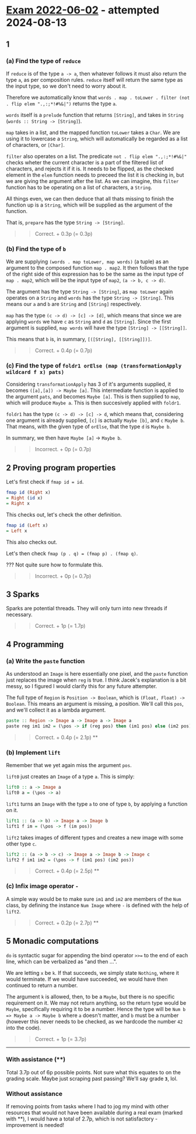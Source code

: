 # [Exam 2022-06-02](https://fileadmin.cs.lth.se/cs/Education/EDAN40/exams/edan40_220602.pdf) - attempted 2024-08-13
## 1
### (a) Find the type of ``reduce``
If ``reduce`` is of the type ``a -> a``, then whatever follows it must also return the type ``a``, as per composition rules. ``reduce`` itself will return the same type as the input type, so we don't need to worry about it.

Therefore we automatically know that ``words . map . toLower . filter (not . flip elem ".,:;*!#%&|")`` returns the type ``a``.

``words`` itself is a ``prelude`` function that returns ``[String]``, and takes in ``String`` (``words :: String -> [String]``). 

``map`` takes in a list, and the mapped function ``toLower`` takes a ``Char``. We are using it to lowercase a ``String``, which will automatically be regarded as a list of characters, or ``[Char]``. 

``filter`` also operates on a list. The predicate ``not . flip elem ".,:;*!#%&|"`` checks wheter the current character is a part of the filtered list of characters, and rejects it if it is. It needs to be flipped, as the checked element in the ``elem`` function needs to preceed the list it is checking in, but we are giving the argument after the list. As we can imagine, this ``filter`` function has to be operating on a list of characters, a ``String``.

All things even, we can then deduce that all thats missing to finish the function up is a ``String``, which will be supplied as the argument of the function.

That is, ``prepare`` has the type ``String -> [String]``.
>> Correct. + 0.3p (= 0.3p)
### (b) Find the type of ``b``
We are supplying ``(words . map toLower, map words)`` (a tuple) as an argument to the composed function ``map . map2``. It then follows that the type of the right side of this expression has to be the same as the input type of ``map . map2``, which will be the input type of ``map2``, ``(a -> b, c -> d)``.

The argument has the type ``String -> [String]``, as ``map toLower`` again operates on a ``String`` and ``words`` has the type ``String -> [String]``. This means our ``a`` and ``b`` are ``String`` and ``[String]`` respectively.

``map`` has the type ``(c -> d) -> [c] -> [d]``, which means that since we are applying ``words`` we have ``c`` as ``String`` and ``d`` as ``[String]``. Since the first argument is supplied, ``map words`` will have the type ``[String] -> [[String]]``. 

This means that ``b`` is, in summary, ``[([String], [[String]])]``. 
>> Correct. + 0.4p (= 0.7p)

### (c) Find the type of ``foldr1 orElse (map (transformationApply wildcard f x) pats)``
Considering ``transformationApply`` has 3 of it's arguments supplied, it becomes ``([a],[a]) -> Maybe [a]``. This intermediate function is applied to the argument ``pats``, and becomes ``Maybe [a]``. This is then supplied to ``map``, which will produce ``Maybe a``. This is then succesively applied with ``foldr1``.

``foldr1`` has the type ``(c -> d) -> [c] -> d``, which means that, considering one argument is already supplied, ``[c]`` is actually ``Maybe [b]``, and ``c`` ``Maybe b``. That means, with the given type of ``orElse``, that the type ``d`` is ``Maybe b``. 

In summary, we then have ``Maybe [a]`` -> ``Maybe b``.
>> Incorrect. + 0p (= 0.7p)

## 2 Proving program properties
Let's first check if ``fmap id = id``.
```haskell 
fmap id (Right x) 
= Right (id x)
= Right x
```
This checks out, let's check the other definition.
```haskell
fmap id (Left x) 
= Left x
```
This also checks out.

Let's then check ``fmap (p . q) = (fmap p) . (fmap q)``.

??? Not quite sure how to formulate this.
>> Incorrect. + 0p (= 0.7p)

## 3 Sparks
Sparks are potential threads. They will only turn into new threads if necessary.
>> Correct. + 1p (= 1.7p)

## 4 Programming
### (a) Write the ``paste`` function
As understood an ``Image`` is here essentially one pixel, and the ``paste`` function just replaces the image when ``reg`` is true. I think Jacek's explanation is a bit messy, so I figured I would clarify this for any future attempter.

The full type of ``Region`` is ``Position -> Boolean``, which is ``(Float, Float) -> Boolean``. This means an argument is missing, a position. We'll call this ``pos``, and we'll collect it as a lambda argument.

```haskell
paste :: Region -> Image a -> Image a -> Image a
paste reg im1 im2 = (\pos -> if (reg pos) then (im1 pos) else (im2 pos))
```
>> Correct. + 0.4p (= 2.1p) **
### (b) Implement ``lift``
Remember that we yet again miss the argument ``pos``. 

``lift0`` just creates an ``Image`` of a type ``a``. This is simply:
```haskell
lift0 :: a -> Image a
lift0 a = (\pos -> a)
```

``lift1`` turns an ``Image`` with the type ``a`` to one of type ``b``, by applying a function on it.
```haskell
lift1 :: (a -> b) -> Image a -> Image b
lift1 f im = (\pos -> f (im pos))
```

``lift2`` takes images of different types and creates a new image with some other type ``c``.
```haskell
lift2 :: (a -> b -> c) -> Image a -> Image b -> Image c
lift2 f im1 im2 = (\pos -> f (im1 pos) (im2 pos))
```
>> Correct. + 0.4p (= 2.5p) **
### (c) Infix image operator ``-``
A simple way would be to make sure ``im1`` and ``im2`` are members of the ``Num`` class, by defining the instance ``Num Image`` where ``-`` is defined with the help of ``lift2``.
>> Correct. + 0.2p (= 2.7p) **

## 5 Monadic computations
``do`` is syntactic sugar for appending the bind operator ``>>=`` to the end of each line, which can be verbalized as "and then ...".

We are letting ``x`` be ``k``. If that succeeds, we simply state ``Nothing``, where it would terminate. If we would have succeeded, we would have then continued to return a number. 

The argument ``k`` is allowed, then, to be a ``Maybe``, but there is no specific requirement on it. We may not return anything, so the return type would be ``Maybe``, specifically requiring it to be a number. Hence the type will be ``Num b => Maybe a -> Maybe b`` where ``a`` doesn't matter, and ``b`` must be a number (however this never needs to be checked, as we hardcode the number ``42`` into the code).
>> Correct. + 1p (= 3.7p)

---

### With assistance (**)
Total 3.7p out of 6p possible points. Not sure what this equates to on the grading scale. Maybe just scraping past passing? We'll say grade **``3``**, lol.

### Without assistance
If removing points from tasks where I had to jog my mind with other resources that would not have been available during a real exam (marked with **), I would have a total of 2.7p, which is not satisfactory - improvement is needed!